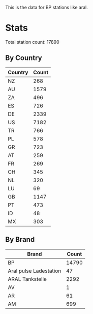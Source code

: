 This is the data for BP stations like aral.


# Stats

Total station count: 17890
## By Country

| Country | Count
| - | - 
| NZ | 268
| AU | 1579
| ZA | 496
| ES | 726
| DE | 2339
| US | 7182
| TR | 766
| PL | 578
| GR | 723
| AT | 259
| FR | 269
| CH | 345
| NL | 320
| LU | 69
| GB | 1147
| PT | 473
| ID | 48
| MX | 303
## By Brand

| Brand | Count
| - | - 
| BP | 14790
| Aral pulse Ladestation | 47
| ARAL Tankstelle | 2292
| AV | 1
| AR | 61
| AM | 699
